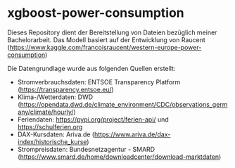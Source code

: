 # xgboost-power-consumption
Dieses Repository dient der Bereitstellung von Dateien bezüglich meiner Bachelorarbeit. 
Das Modell basiert auf der Entwicklung von Raucent (https://www.kaggle.com/francoisraucent/western-europe-power-consumption)

Die Datengrundlage wurde aus folgenden Quellen erstellt:
- Stromverbrauchsdaten: ENTSOE Transparency Platform (https://transparency.entsoe.eu/)
- Klima-/Wetterdaten: DWD (https://opendata.dwd.de/climate_environment/CDC/observations_germany/climate/hourly/)
- Feriendaten: https://pypi.org/project/ferien-api/ und https://schulferien.org
- DAX-Kursdaten: Ariva.de (https://www.ariva.de/dax-index/historische_kurse)
- Strompreisdaten: Bundesnetzagentur - SMARD (https://www.smard.de/home/downloadcenter/download-marktdaten)
